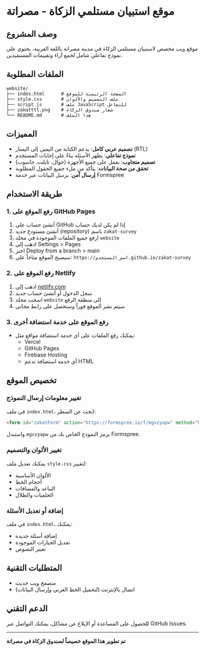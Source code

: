 # موقع استبيان مستلمي الزكاة - مصراتة

## وصف المشروع
موقع ويب مخصص لاستبيان مستلمي الزكاة في مدينة مصراتة باللغة العربية، يحتوي على نموذج تفاعلي شامل لجمع آراء وتقييمات المستفيدين.

## الملفات المطلوبة
```
website/
├── index.html      # الصفحة الرئيسية للموقع
├── style.css       # ملف التصميم والألوان
├── script.js       # ملف JavaScript للتفاعل
├── zakatttt.png    # شعار صندوق الزكاة
└── README.md       # هذا الملف
```

## المميزات
- **تصميم عربي كامل**: يدعم الكتابة من اليمين إلى اليسار (RTL)
- **نموذج تفاعلي**: يظهر الأسئلة بناءً على إجابات المستخدم
- **تصميم متجاوب**: يعمل على جميع الأجهزة (جوال، تابلت، حاسوب)
- **تحقق من صحة البيانات**: يتأكد من ملء جميع الحقول المطلوبة
- **إرسال آمن**: يرسل البيانات عبر خدمة Formspree

## طريقة الاستخدام

### 1. رفع الموقع على GitHub Pages
1. أنشئ حساب على GitHub إذا لم يكن لديك حساب
2. أنشئ مستودع جديد (repository) باسم `zakat-survey`
3. ارفع جميع الملفات الموجودة في مجلد `website`
4. اذهب إلى Settings > Pages
5. اختر Deploy from a branch > main
6. سيصبح الموقع متاحاً على: `https://اسم_المستخدم.github.io/zakat-survey`

### 2. رفع الموقع على Netlify
1. اذهب إلى [netlify.com](https://netlify.com)
2. سجل الدخول أو أنشئ حساب جديد
3. اسحب مجلد `website` إلى منطقة الرفع
4. سيتم نشر الموقع فوراً وستحصل على رابط مجاني

### 3. رفع الموقع على خدمة استضافة أخرى
- يمكنك رفع الملفات على أي خدمة استضافة مواقع مثل:
  - Vercel
  - GitHub Pages  
  - Firebase Hosting
  - أي خدمة استضافة تدعم HTML

## تخصيص الموقع

### تغيير معلومات إرسال النموذج
في ملف `index.html`، ابحث عن السطر:
```html
<form id="zakatForm" action="https://formspree.io/f/mgvzyapw" method="POST">
```

واستبدل `mgvzyapw` برمز النموذج الخاص بك من Formspree.

### تغيير الألوان والتصميم
يمكنك تعديل ملف `style.css` لتغيير:
- الألوان الأساسية
- أحجام الخط
- التباعد والمسافات
- الخلفيات والظلال

### إضافة أو تعديل الأسئلة
في ملف `index.html`، يمكنك:
- إضافة أسئلة جديدة
- تعديل الخيارات الموجودة
- تغيير النصوص

## المتطلبات التقنية
- متصفح ويب حديث
- اتصال بالإنترنت (لتحميل الخط العربي وإرسال البيانات)

## الدعم التقني
للحصول على المساعدة أو الإبلاغ عن مشاكل، يمكنك التواصل عبر GitHub Issues.

---
**تم تطوير هذا الموقع خصيصاً لصندوق الزكاة في مصراتة**